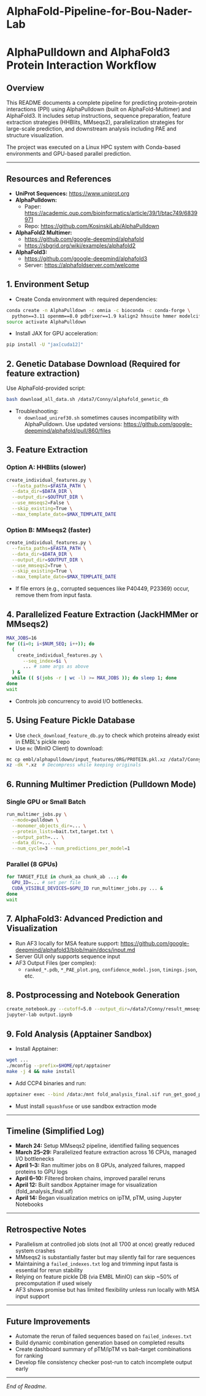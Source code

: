 # AlphaFold-Pipeline-for-Bou-Nader-Lab
# AlphaPulldown and AlphaFold3 Protein Interaction Workflow

## Overview
This README documents a complete pipeline for predicting protein–protein interactions (PPI) using AlphaPulldown (built on AlphaFold-Multimer) and AlphaFold3. It includes setup instructions, sequence preparation, feature extraction strategies (HHBlits, MMseqs2), parallelization strategies for large-scale prediction, and downstream analysis including PAE and structure visualization.

The project was executed on a Linux HPC system with Conda-based environments and GPU-based parallel prediction.

---

## Resources and References
- **UniProt Sequences:** https://www.uniprot.org
- **AlphaPulldown:**
  - Paper: https://academic.oup.com/bioinformatics/article/39/1/btac749/6839971
  - Repo: https://github.com/KosinskiLab/AlphaPulldown
- **AlphaFold2 Multimer:**
  - https://github.com/google-deepmind/alphafold
  - https://sbgrid.org/wiki/examples/alphafold2
- **AlphaFold3:**
  - https://github.com/google-deepmind/alphafold3
  - Server: https://alphafoldserver.com/welcome

## 1. Environment Setup
- Create Conda environment with required dependencies:
```bash
conda create -n AlphaPulldown -c omnia -c bioconda -c conda-forge \
  python==3.11 openmm==8.0 pdbfixer==1.9 kalign2 hhsuite hmmer modelcif
source activate AlphaPulldown
```
- Install JAX for GPU acceleration:
```bash
pip install -U "jax[cuda12]"
```

## 2. Genetic Database Download (Required for feature extraction)
Use AlphaFold-provided script:
```bash
bash download_all_data.sh /data7/Conny/alphafold_genetic_db
```
- Troubleshooting:
  - `download_uniref30.sh` sometimes causes incompatibility with AlphaPulldown. Use updated versions: https://github.com/google-deepmind/alphafold/pull/860/files

## 3. Feature Extraction
### Option A: HHBlits (slower)
```bash
create_individual_features.py \
  --fasta_paths=$FASTA_PATH \
  --data_dir=$DATA_DIR \
  --output_dir=$OUTPUT_DIR \
  --use_mmseqs2=False \
  --skip_existing=True \
  --max_template_date=$MAX_TEMPLATE_DATE
```

### Option B: MMseqs2 (faster)
```bash
create_individual_features.py \
  --fasta_paths=$FASTA_PATH \
  --data_dir=$DATA_DIR \
  --output_dir=$OUTPUT_DIR \
  --use_mmseqs2=True \
  --skip_existing=True \
  --max_template_date=$MAX_TEMPLATE_DATE
```
- If file errors (e.g., corrupted sequences like P40449, P23369) occur, remove them from input fasta.

## 4. Parallelized Feature Extraction (JackHMMer or MMseqs2)
```bash
MAX_JOBS=16
for ((i=0; i<$NUM_SEQ; i++)); do
  (
    create_individual_features.py \
      --seq_index=$i \
      ... # same args as above
  ) &
  while (( $(jobs -r | wc -l) >= MAX_JOBS )); do sleep 1; done
done
wait
```
- Controls job concurrency to avoid I/O bottlenecks.

## 5. Using Feature Pickle Database
- Use `check_download_feature_db.py` to check which proteins already exist in EMBL's pickle repo
- Use `mc` (MinIO Client) to download:
```bash
mc cp embl/alphapulldown/input_features/ORG/PROTEIN.pkl.xz /data7/Conny/data/FeaturePickleDB/
xz -dk *.xz  # Decompress while keeping originals
```

## 6. Running Multimer Prediction (Pulldown Mode)
### Single GPU or Small Batch
```bash
run_multimer_jobs.py \
  --mode=pulldown \
  --monomer_objects_dir=... \
  --protein_lists=bait.txt,target.txt \
  --output_path=... \
  --data_dir=... \
  --num_cycle=3 --num_predictions_per_model=1
```

### Parallel (8 GPUs)
```bash
for TARGET_FILE in chunk_aa chunk_ab ...; do
  GPU_ID=... # set per file
  CUDA_VISIBLE_DEVICES=$GPU_ID run_multimer_jobs.py ... &
done
wait
```

## 7. AlphaFold3: Advanced Prediction and Visualization
- Run AF3 locally for MSA feature support: https://github.com/google-deepmind/alphafold3/blob/main/docs/input.md
- Server GUI only supports sequence input
- AF3 Output Files (per complex):
  - `ranked_*.pdb`, `*_PAE_plot.png`, `confidence_model.json`, `timings.json`, etc.

## 8. Postprocessing and Notebook Generation
```bash
create_notebook.py --cutoff=5.0 --output_dir=/data7/Conny/result_mmseqs2/pulldown_results/gpu_0
jupyter-lab output.ipynb
```

## 9. Fold Analysis (Apptainer Sandbox)
- Install Apptainer:
```bash
wget ...
./mconfig --prefix=$HOME/opt/apptainer
make -j 4 && make install
```
- Add CCP4 binaries and run:
```bash
apptainer exec --bind /data:/mnt fold_analysis_final.sif run_get_good_pae.sh --output_dir=/mnt --cutoff=10
```
- Must install `squashfuse` or use sandbox extraction mode

---

## Timeline (Simplified Log)
- **March 24:** Setup MMseqs2 pipeline, identified failing sequences
- **March 25–29:** Parallelized feature extraction across 16 CPUs, managed I/O bottlenecks
- **April 1–3:** Ran multimer jobs on 8 GPUs, analyzed failures, mapped proteins to GPU logs
- **April 6–10:** Filtered broken chains, improved parallel reruns
- **April 12:** Built sandbox Apptainer image for visualization (fold_analysis_final.sif)
- **April 14:** Began visualization metrics on ipTM, pTM, using Jupyter Notebooks

---

## Retrospective Notes
- Parallelism at controlled job slots (not all 1700 at once) greatly reduced system crashes
- MMseqs2 is substantially faster but may silently fail for rare sequences
- Maintaining a `failed_indexes.txt` log and trimming input fasta is essential for rerun stability
- Relying on feature pickle DB (via EMBL MinIO) can skip ~50% of precomputation if used wisely
- AF3 shows promise but has limited flexibility unless run locally with MSA input support

---

## Future Improvements
- Automate the rerun of failed sequences based on `failed_indexes.txt`
- Build dynamic combination generation based on completed results
- Create dashboard summary of pTM/ipTM vs bait–target combinations for ranking
- Develop file consistency checker post-run to catch incomplete output early

---

_End of Readme._

